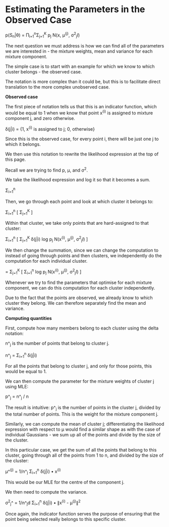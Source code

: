 # Estimating the Parameters in the Observed Case

p(S<sub>n</sub>|θ) = Π<sub>i=1</sub><sup>n</sup>Σ<sub>j=1</sub><sup>K</sup> p<sub>j</sub> N(x, μ<sup>(j)</sup>, σ<sup>2</sup><sub>j</sub>_I_)

The next question we must address is how we can find all of the parameters we are interested in - the mixture weights, mean and variance for each mixture component.

The simple case is to start with an example for which we know to which cluster belongs - the observed case.

The notation is more complex than it could be, but this is to facilitate direct translation to the more complex unobserved case.

**Observed case**

The first piece of notation tells us that this is an indicator function, which would be equal to 1 when we know that point x<sup>(i)</sup> is assigned to mixture component j, and zero otherwise.

δ(j|i) = {1, x<sup>(i)</sup> is assigned to j; 0, otherwise}

Since this is the observed case, for every point i, there will be just one j to which it belongs.

We then use this notation to rewrite the likelihood expression at the top of this page.

Recall we are trying to find p, μ, and σ<sup>2</sup>.

We take the likelihood expression and log it so that it becomes a sum.

Σ<sub>i=1</sub><sup>n</sup>

Then, we go through each point and look at which cluster it belongs to:

Σ<sub>i=1</sub><sup>n</sup> [ Σ<sub>j=1</sub><sup>K</sup> ]

Within that cluster, we take only points that are hard-assigned to that cluster:

Σ<sub>i=1</sub><sup>n</sup> [ Σ<sub>j=1</sub><sup>K</sup> δ(j|i) log p<sub>j</sub> N(x<sup>(i)</sup>, μ<sup>(j)</sup>, σ<sup>2</sup><sub>j</sub>_I_) ]

We then change the summation, since we can change the computation to instead of going through points and then clusters, we independently do the computation for each individual cluster.

= Σ<sub>j=1</sub><sup>K</sup> [ Σ<sub>i=1</sub><sup>n</sup> log p<sub>j</sub> N(x<sup>(i)</sup>, μ<sup>(j)</sup>, σ<sup>2</sup><sub>j</sub>_I_) ]

Whenever we try to find the parameters that optimise for each mixture component, we can do this computation for each cluster independently.

Due to the fact that the points are observed, we already know to which cluster they belong. We can therefore separately find the mean and variance.

**Computing quantities**

First, compute how many members belong to each cluster using the delta notation:

n^<sub>j</sub> is the number of points that belong to cluster j.

n^<sub>j</sub> = Σ<sub>i=1</sub><sup>n</sup> δ(j|i)

For all the points that belong to cluster j, and only for those points, this would be equal to 1.

We can then compute the parameter for the mixture weights of cluster j using MLE:

p^<sub>j</sub> = n^<sub>j</sub> / n

The result is intuitive: p^<sub>j</sub> is the number of points in the cluster j, divided by the total number of points. This is the weight for the mixture component j.

Similarly, we can compute the mean of cluster j; differentiating the likelihood expression with respect to μ would find a similar shape as with the case of individual Gaussians - we sum up all of the points and divide by the size of the cluster.

In this particular case, we get the sum of all the points that belong to this cluster, going through all of the points from 1 to n, and divided by the size of the cluster:

μ^<sup>(j)</sup> = 1/n^<sub>j</sub> Σ<sub>i=1</sub><sup>n</sup> δ(j|i) • x<sup>(i)</sup>

This would be our MLE for the centre of the component j.

We then need to compute the variance.

σ<sup>2</sup><sub>j</sub>^ = 1/n^<sub>j</sub>d Σ<sub>i=1</sub><sup>n</sup> δ(j|i) • ∥x<sup>(i)</sup> - μ<sup>(j)</sup>∥<sup>2</sup>

Once again, the indicator function serves the purpose of ensuring that the point being selected really belongs to this specific cluster.
